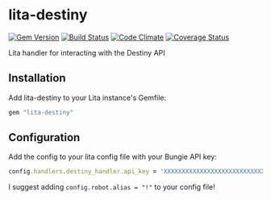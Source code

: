 # lita-destiny

[![Gem Version](https://badge.fury.io/rb/lita-destiny.svg)](http://badge.fury.io/rb/lita-destiny)
[![Build Status](https://travis-ci.org/PDaily/lita-destiny.svg?branch=master)](https://travis-ci.org/PDaily/lita-destiny)
[![Code Climate](https://codeclimate.com/github/PDaily/lita-destiny/badges/gpa.svg)](https://codeclimate.com/github/PDaily/lita-destiny)
[![Coverage Status](https://coveralls.io/repos/PDaily/lita-destiny/badge.svg?branch=master)](https://coveralls.io/r/PDaily/lita-destiny?branch=master)

Lita handler for interacting with the Destiny API

## Installation

Add lita-destiny to your Lita instance's Gemfile:

``` ruby
gem "lita-destiny"
```

## Configuration

Add the config to your lita config file with your Bungie API key:
``` ruby
config.handlers.destiny_handler.api_key = 'XXXXXXXXXXXXXXXXXXXXXXXXXXXXXXXX'
```

I suggest adding ```config.robot.alias = "!"``` to your config file!

